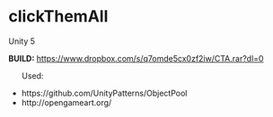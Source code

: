 # clickThemAll
Unity 5

<b>BUILD:</b> https://www.dropbox.com/s/q7omde5cx0zf2iw/CTA.rar?dl=0

<ul>
<p>Used:</p>
<li>https://github.com/UnityPatterns/ObjectPool</li>
<li>http://opengameart.org/</li>
</ul>
